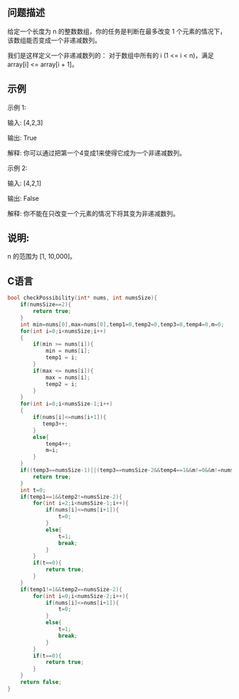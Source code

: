 问题描述
----------------------
给定一个长度为 n 的整数数组，你的任务是判断在最多改变 1 个元素的情况下，该数组能否变成一个非递减数列。

我们是这样定义一个非递减数列的： 对于数组中所有的 i (1 <= i < n)，满足 array[i] <= array[i + 1]。

示例
-------------
示例 1:

输入: [4,2,3]

输出: True

解释: 你可以通过把第一个4变成1来使得它成为一个非递减数列。

示例 2:

输入: [4,2,1]

输出: False

解释: 你不能在只改变一个元素的情况下将其变为非递减数列。

说明:
--------------------
n 的范围为 [1, 10,000]。

C语言
------------------
```C
bool checkPossibility(int* nums, int numsSize){
    if(numsSize==2){
        return true;
    }
    int min=nums[0],max=nums[0],temp1=0,temp2=0,temp3=0,temp4=0,m=0;
    for(int i=0;i<numsSize;i++)
    {
        if(min >= nums[i]){
            min = nums[i];
            temp1 = i;
        }
        if(max <= nums[i]){
            max = nums[i];
            temp2 = i;
        }
    }
    for(int i=0;i<numsSize-1;i++)
    {
        if(nums[i]<=nums[i+1]){
           temp3++; 
        }
        else{
            temp4++;
            m=i;
        }
    }
    if((temp3==numsSize-1)||(temp3==numsSize-2&&temp4==1&&m!=0&&m!=numsSize-1&&m!=numsSize-2&&((nums[m+2]>=nums[m]&&nums[m-1]<=nums[m])||(nums[m+2]>=nums[m+1]&&nums[m-1]<=nums[m+1])))||(temp3==numsSize-2&&temp4==1&&(m==0||m==numsSize-2))){
        return true;
    }
    int t=0;
    if(temp1==1&&temp2!=numsSize-2){
        for(int i=2;i<numsSize-1;i++){
            if(nums[i]<=nums[i+1]){
                t=0;    
            }
            else{
                t=1;
                break;
            }
        }
        if(t==0){
            return true;
        }
    }
    if(temp1!=1&&temp2==numsSize-2){
        for(int i=0;i<numsSize-2;i++){
            if(nums[i]<=nums[i+1]){
                t=0;    
            }
            else{
                t=1;
                break;
            }
        }
        if(t==0){
            return true;
        }
    }
    return false;
}
